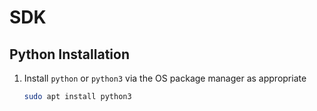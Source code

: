 # SDK

## Python Installation

1. Install `python` or `python3` via the OS package manager as appropriate

    ```bash
    sudo apt install python3
    ```